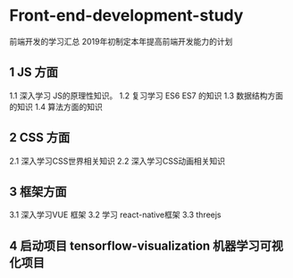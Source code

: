 # Front-end-development-study
前端开发的学习汇总
2019年初制定本年提高前端开发能力的计划
## 1 JS 方面
   1.1 深入学习 JS的原理性知识。
   1.2 复习学习 ES6 ES7 的知识
   1.3 数据结构方面的知识
   1.4 算法方面的知识
## 2 CSS 方面
   2.1 深入学习CSS世界相关知识
   2.2 深入学习CSS动画相关知识
## 3 框架方面
   3.1 深入学习VUE 框架
   3.2 学习 react-native框架
   3.3 threejs  
## 4 启动项目 tensorflow-visualization 机器学习可视化项目


